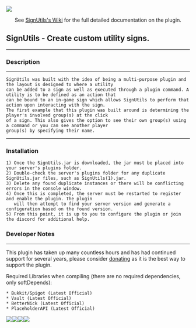 ![](https://i.imgur.com/WwaXYL7.png)

<p align="center">
 See <a href="https://github.com/RockinChaos/SignUtils/wiki">SignUtils's Wiki</a> for the full detailed documentation on the plugin.<br>
</p>

## SignUtils - Create custom utility signs.
-----

### Description
-----
```
SignUtils was built with the idea of being a multi-purpose plugin and the layout is designed to where a utility 
can be added to a sign as well as executed through a plugin command. A utility is to be defined as an action that 
can be bound to an in-game sign which allows SignUtils to perform that action upon interacting with the sign. 
The first example that this plugin was built around is determining the player's involved group(s) at the click 
of a sign. This also gives the option to see their own group(s) using a command or you can see another player 
group(s) by specifying their name.
```
-----
### Installation
```
1) Once the SignUtils.jar is downloaded, the jar must be placed into your server's plugins folder.
2) Double-check the server's plugins folder for any duplicate SignUtils.jar files, such as SignUtils(1).jar.
3) Delete any found duplicate instances or there will be conflicting errors in the console window.
4) Once this is completed, the server must be restarted to register and enable the plugin. The plugin
   will then attempt to find your server version and generate a configuration based on the found version.
5) From this point, it is up to you to configure the plugin or join the discord for additional help.
```

### Developer Notes
-----
This plugin has taken up many countless hours and has had continued support for several years, please consider [donating](https://www.paypal.me/RockinChaos) as it is the best way to support the plugin.

Required Libraries when compiling (there are no required dependencies, only softDepends):
```
* Bukkit/Spigot (Latest Official)
* Vault (Latest Official)
* BetterNick (Latest Official)
* PlaceholderAPI (Latest Official)
```

![](https://i.imgur.com/vFllc29.png)![](https://i.imgur.com/vFllc29.png)[<img src="https://i.imgur.com/WR5dVKN.png">](https://discord.gg/D5FnJ7C)[<img src="https://i.imgur.com/LJsmwSd.png">](http://ci.craftationgaming.com/)
